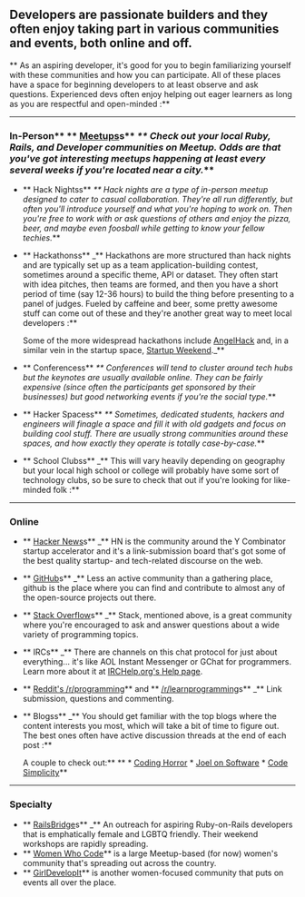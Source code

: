 ## Developers are passionate builders and they often enjoy taking part in various communities and events, both online and off.  
** As an aspiring developer, it's good for you to begin familiarizing yourself with these communities and how you can participate.  All of these places have a space for beginning developers to at least observe and ask questions.  Experienced devs often enjoy helping out eager learners as long as you are respectful and open-minded :**



---


### In-Person**     ** [Meetups](http://www.meetup.com)s**  _** Check out your local Ruby, Rails, and Developer communities on Meetup.  Odds are that you've got interesting meetups happening at least every several weeks if you're located near a city._** 

* ** Hack Nightss**  _** Hack nights are a type of in-person meetup designed to cater to casual collaboration.  They're all run differently, but often you'll introduce yourself and what you're hoping to work on.  Then you're free to work with or ask questions of others and enjoy the pizza, beer, and maybe even foosball while getting to know your fellow techies._** 

* ** Hackathonss**  _** Hackathons are more structured than hack nights and are typically set up as a team application-building contest, sometimes around a specific theme, API or dataset.  They often start with idea pitches, then teams are formed, and then you have a short period of time (say 12-36 hours) to build the thing before presenting to a panel of judges.  Fueled by caffeine and beer, some pretty awesome stuff can come out of these and they're another great way to meet local developers :**

    Some of the more widespread hackathons include [AngelHack](http://www.angelhack.com) and, in a similar vein in the startup space, [Startup Weekend](http://www.startupweekend.org/)._** 

* ** Conferencess**  _** Conferences will tend to cluster around tech hubs but the keynotes are usually available online.  They can be fairly expensive (since often the participants get sponsored by their businesses) but good networking events if you're the social type._** 

* ** Hacker Spacess**  _** Sometimes, dedicated students, hackers and engineers will finagle a space and fill it with old gadgets and focus on building cool stuff.  There are usually strong communities around these spaces, and how exactly they operate is totally case-by-case._** 

* ** School Clubss**  _** This will vary heavily depending on geography but your local high school or college will probably have some sort of technology clubs, so be sure to check that out if you're looking for like-minded folk :**



---


### Online
* ** [Hacker News](http://news.ycombinator.com)s**  _** HN is the community around the Y Combinator startup accelerator and it's a link-submission board that's got some of the best quality startup- and tech-related discourse on the web.
* ** [GitHub](http://www.github.com)s**  _** Less an active community than a gathering place, github is the place where you can find and contribute to almost any of the open-source projects out there.
* ** [Stack Overflow](http://www.stackoverflow.com)s**  _** Stack, mentioned above, is a great community where you're encouraged to ask and answer questions about a wide variety of programming topics.
* ** IRCs**  _** There are channels on this chat protocol for just about everything... it's like AOL Instant Messenger or GChat for programmers.  Learn more about it at [IRCHelp.org's Help page](http://www.irchelp.org/irchelp/help.html).
* ** [Reddit's /r/programming](http://www.reddit.com/r/programming/)**  and ** [/r/learnprogramming](http://www.reddit.com/r/learnprogramming)s**  _** Link submission, questions and commenting.
* ** Blogss**  _** You should get familiar with the top blogs where the content interests you most, which will take a bit of time to figure out.  The best ones often have active discussion threads at the end of each post :**

    A couple to check out:** ** 
      * [Coding Horror](http://www.codinghorror.com/blog/)
      * [Joel on Software](http://www.joelonsoftware.com/)
      * [Code Simplicity](http://www.codesimplicity.com/)** 

---


### Specialty
* ** [RailsBridge](http://railsbridge.org/)s**  _** An outreach for aspiring Ruby-on-Rails developers that is emphatically female and LGBTQ friendly.  Their weekend workshops are rapidly spreading.
* ** [Women Who Code](http://www.meetup.com/Women-Who-Code-SF/)**  is a large Meetup-based (for now) women's community that's spreading out across the country.
* ** [GirlDevelopIt](http://www.girldevelopit.com/)**  is another women-focused community that puts on events all over the place.
